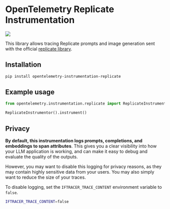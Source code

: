 # OpenTelemetry Replicate Instrumentation

<a href="https://pypi.org/project/opentelemetry-instrumentation-replicate/">
    <img src="https://badge.fury.io/py/opentelemetry-instrumentation-replicate.svg">
</a>

This library allows tracing Replicate prompts and image generation sent with the official [replicate library](https://github.com/replicate/replicate-python).

## Installation

```bash
pip install opentelemetry-instrumentation-replicate
```

## Example usage

```python
from opentelemetry.instrumentation.replicate import ReplicateInstrumentor

ReplicateInstrumentor().instrument()
```

## Privacy

**By default, this instrumentation logs prompts, completions, and embeddings to span attributes**. This gives you a clear visibility into how your LLM application is working, and can make it easy to debug and evaluate the quality of the outputs.

However, you may want to disable this logging for privacy reasons, as they may contain highly sensitive data from your users. You may also simply want to reduce the size of your traces.

To disable logging, set the `IFTRACER_TRACE_CONTENT` environment variable to `false`.

```bash
IFTRACER_TRACE_CONTENT=false
```
